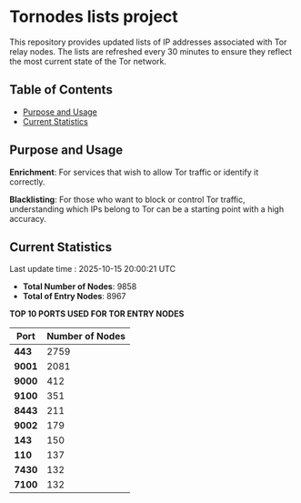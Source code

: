 # Tornodes lists project

This repository provides updated lists of IP addresses associated with Tor relay nodes. The lists are refreshed every 30 minutes to ensure they reflect the most current state of the Tor network.

## Table of Contents

- [Purpose and Usage](#purpose-and-usage)
- [Current Statistics](#current-statistics)


## Purpose and Usage

**Enrichment**: For services that wish to allow Tor traffic or identify it correctly.

**Blacklisting**: For those who want to block or control Tor traffic, understanding which IPs belong to Tor can be a starting point with a high accuracy.

## Current Statistics

Last update time : 2025-10-15 20:00:21 UTC

- **Total Number of Nodes**: 9858
- **Total of Entry Nodes**: 8967

**TOP 10 PORTS USED FOR TOR ENTRY NODES**

| **Port** | **Number of Nodes** |
|------|-----------------|
| **443**   | 2759  |
| **9001**   | 2081  |
| **9000**   | 412  |
| **9100**   | 351  |
| **8443**   | 211  |
| **9002**   | 179  |
| **143**   | 150  |
| **110**   | 137  |
| **7430**   | 132  |
| **7100**   | 132  |


